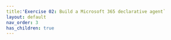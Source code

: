 ```yaml
---
title:'Exercise 02: Build a Microsoft 365 declarative agent`
layout: default
nav_order: 3
has_children: true
---
```

